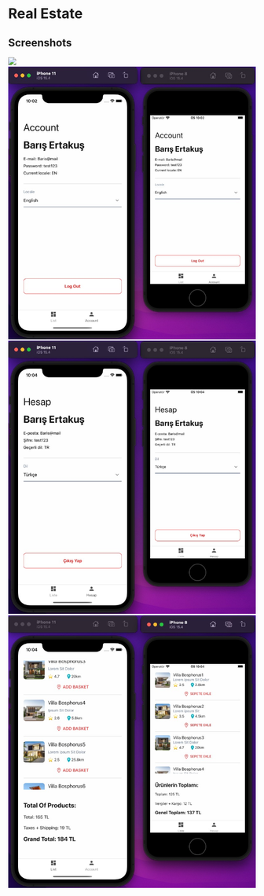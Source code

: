 # Real Estate

## Screenshots

![](https://github.com/barisertakus/real-estate-demo/blob/master/src/screenshots/account.jpg)
![](https://github.com/barisertakus/real-estate-demo/blob/master/src/screenshots/account2.jpg)
![](https://github.com/barisertakus/real-estate-demo/blob/master/src/screenshots/account-tr.jpg)
![](https://github.com/barisertakus/real-estate-demo/blob/master/src/screenshots/list.jpg)
